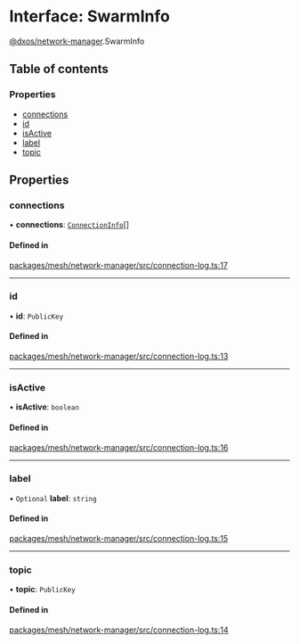 # Interface: SwarmInfo

[@dxos/network-manager](../modules/dxos_network_manager.md).SwarmInfo

## Table of contents

### Properties

- [connections](dxos_network_manager.SwarmInfo.md#connections)
- [id](dxos_network_manager.SwarmInfo.md#id)
- [isActive](dxos_network_manager.SwarmInfo.md#isactive)
- [label](dxos_network_manager.SwarmInfo.md#label)
- [topic](dxos_network_manager.SwarmInfo.md#topic)

## Properties

### connections

• **connections**: [`ConnectionInfo`](dxos_network_manager.ConnectionInfo.md)[]

#### Defined in

[packages/mesh/network-manager/src/connection-log.ts:17](https://github.com/dxos/dxos/blob/e3b936721/packages/mesh/network-manager/src/connection-log.ts#L17)

___

### id

• **id**: `PublicKey`

#### Defined in

[packages/mesh/network-manager/src/connection-log.ts:13](https://github.com/dxos/dxos/blob/e3b936721/packages/mesh/network-manager/src/connection-log.ts#L13)

___

### isActive

• **isActive**: `boolean`

#### Defined in

[packages/mesh/network-manager/src/connection-log.ts:16](https://github.com/dxos/dxos/blob/e3b936721/packages/mesh/network-manager/src/connection-log.ts#L16)

___

### label

• `Optional` **label**: `string`

#### Defined in

[packages/mesh/network-manager/src/connection-log.ts:15](https://github.com/dxos/dxos/blob/e3b936721/packages/mesh/network-manager/src/connection-log.ts#L15)

___

### topic

• **topic**: `PublicKey`

#### Defined in

[packages/mesh/network-manager/src/connection-log.ts:14](https://github.com/dxos/dxos/blob/e3b936721/packages/mesh/network-manager/src/connection-log.ts#L14)

